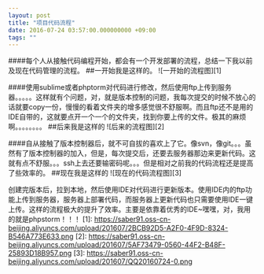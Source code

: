 ```yaml
---
layout: post
title: "项目代码流程"
date: 2016-07-24 03:57:00.000000000 +09:00
tags: ""
---
```

####每个人从接触代码编程开始，都会有一个开发部署的流程，总结一下我以前及现在代码管理的流程。
##一开始我是这样的。
![一开始的流程图][1]

####使用sublime或者phptorm对代码进行修改，然后使用ftp上传到服务器。。。。。这样就有个问题，对，就是版本控制的问题，我每次提交的时候不放心的话就要copy一份，慢慢的看着文件夹的增多感觉很不舒服啊。而且ftp还不是用的IDE自带的，这就要点开一个一个的文件夹，找到你要上传的文件。极其的麻烦啊。。。。。。。。
##后来我是这样的
![后来的流程图][2]

####自从接触了版本控制器后，就不可自拔的喜欢上了它。像svn，像git。。。虽然有了版本控制器的加入，但是，每次提交后，还要去服务器那边来更新代码。这就有点不舒服。。。ssh上去还要输密码呢。。。但是相对之前我的代码流程还是提高了些效率的。
##现在我是这样的
![现在的代码流程图][3]

创建完版本后，拉到本地，然后使用IDE对代码进行更新版本。使用IDE内的ftp功能上传到服务器，服务器上部署代码，而服务器上更新代码也只需要使用IDE一键上传。这样的流程极大的提升了效率。主要是依靠着优秀的IDE~嘿嘿，对，我用的就是phpstorm！！！
  [1]: https://saber91.oss-cn-beijing.aliyuncs.com/upload/201607/2BCB92D5-A2F0-4F9D-8324-B546A773E633.png
  [2]: https://saber91.oss-cn-beijing.aliyuncs.com/upload/201607/5AF73479-0560-44F2-B48F-25893D18B957.png
  [3]: https://saber91.oss-cn-beijing.aliyuncs.com/upload/201607/QQ20160724-0.png